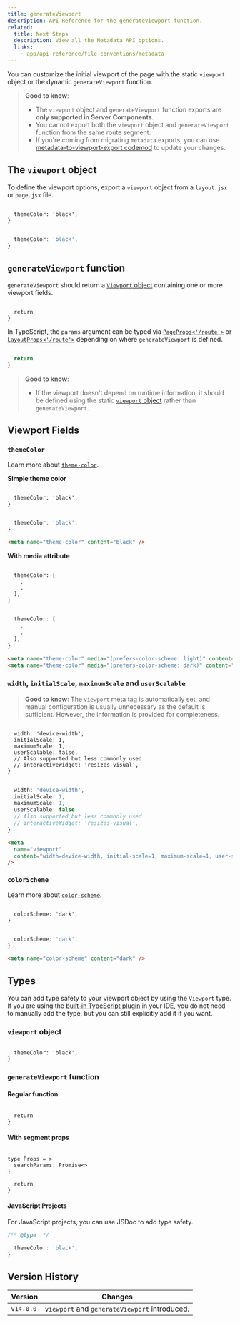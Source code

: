 ```yaml
---
title: generateViewport
description: API Reference for the generateViewport function.
related:
  title: Next Steps
  description: View all the Metadata API options.
  links:
    - app/api-reference/file-conventions/metadata
---
```


You can customize the initial viewport of the page with the static `viewport` object or the dynamic `generateViewport` function.

> **Good to know**:
>
> - The `viewport` object and `generateViewport` function exports are **only supported in Server Components**.
> - You cannot export both the `viewport` object and `generateViewport` function from the same route segment.
> - If you're coming from migrating `metadata` exports, you can use [metadata-to-viewport-export codemod](/docs/app/guides/upgrading/codemods#metadata-to-viewport-export) to update your changes.

## The `viewport` object

To define the viewport options, export a `viewport` object from a `layout.jsx` or `page.jsx` file.

```tsx filename="layout.tsx | page.tsx" switcher

  themeColor: 'black',
}

```

```jsx filename="layout.jsx | page.jsx" switcher

  themeColor: 'black',
}

```

## `generateViewport` function

`generateViewport` should return a [`Viewport` object](#viewport-fields) containing one or more viewport fields.

```tsx filename="layout.tsx | page.tsx" switcher

  return
}
```

In TypeScript, the `params` argument can be typed via [`PageProps<'/route'>`](/docs/app/api-reference/file-conventions/page#page-props-helper) or [`LayoutProps<'/route'>`](/docs/app/api-reference/file-conventions/layout#layout-props-helper) depending on where `generateViewport` is defined.

```jsx filename="layout.js | page.js" switcher

  return
}
```

> **Good to know**:
>
> - If the viewport doesn't depend on runtime information, it should be defined using the static [`viewport` object](#the-viewport-object) rather than `generateViewport`.

## Viewport Fields

### `themeColor`

Learn more about [`theme-color`](https://developer.mozilla.org/docs/Web/HTML/Element/meta/name/theme-color).

**Simple theme color**

```tsx filename="layout.tsx | page.tsx" switcher

  themeColor: 'black',
}
```

```jsx filename="layout.jsx | page.jsx" switcher

  themeColor: 'black',
}
```

```html filename="<head> output" hideLineNumbers
<meta name="theme-color" content="black" />
```

**With media attribute**

```tsx filename="layout.tsx | page.tsx" switcher

  themeColor: [
    ,
    ,
  ],
}
```

```jsx filename="layout.jsx | page.jsx" switcher

  themeColor: [
    ,
    ,
  ],
}
```

```html filename="<head> output" hideLineNumbers
<meta name="theme-color" media="(prefers-color-scheme: light)" content="cyan" />
<meta name="theme-color" media="(prefers-color-scheme: dark)" content="black" />
```

### `width`, `initialScale`, `maximumScale` and `userScalable`

> **Good to know**: The `viewport` meta tag is automatically set, and manual configuration is usually unnecessary as the default is sufficient. However, the information is provided for completeness.

```tsx filename="layout.tsx | page.tsx" switcher

  width: 'device-width',
  initialScale: 1,
  maximumScale: 1,
  userScalable: false,
  // Also supported but less commonly used
  // interactiveWidget: 'resizes-visual',
}
```

```jsx filename="layout.jsx | page.jsx" switcher

  width: 'device-width',
  initialScale: 1,
  maximumScale: 1,
  userScalable: false,
  // Also supported but less commonly used
  // interactiveWidget: 'resizes-visual',
}
```

```html filename="<head> output" hideLineNumbers
<meta
  name="viewport"
  content="width=device-width, initial-scale=1, maximum-scale=1, user-scalable=no"
/>
```

### `colorScheme`

Learn more about [`color-scheme`](https://developer.mozilla.org/en-US/docs/Web/HTML/Element/meta/name#:~:text=color%2Dscheme%3A%20specifies,of%20the%20following%3A).

```tsx filename="layout.tsx | page.tsx" switcher

  colorScheme: 'dark',
}
```

```jsx filename="layout.jsx | page.jsx" switcher

  colorScheme: 'dark',
}
```

```html filename="<head> output" hideLineNumbers
<meta name="color-scheme" content="dark" />
```

## Types

You can add type safety to your viewport object by using the `Viewport` type. If you are using the [built-in TypeScript plugin](/docs/app/api-reference/config/typescript) in your IDE, you do not need to manually add the type, but you can still explicitly add it if you want.

### `viewport` object

```tsx

  themeColor: 'black',
}
```

### `generateViewport` function

#### Regular function

```tsx

  return
}
```

#### With segment props

```tsx

type Props = >
  searchParams: Promise<>
}

  return
}

```

#### JavaScript Projects

For JavaScript projects, you can use JSDoc to add type safety.

```js
/** @type  */

  themeColor: 'black',
}
```

## Version History

| Version   | Changes                                       |
| --------- | --------------------------------------------- |
| `v14.0.0` | `viewport` and `generateViewport` introduced. |
